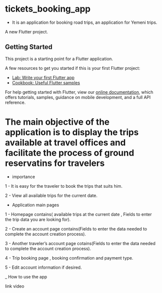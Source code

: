 # tickets_booking_app
- It is an application for booking road trips, an application for Yemeni trips.

A new Flutter project.

## Getting Started

This project is a starting point for a Flutter application.

A few resources to get you started if this is your first Flutter project:

- [Lab: Write your first Flutter app](https://flutter.dev/docs/get-started/codelab)
- [Cookbook: Useful Flutter samples](https://flutter.dev/docs/cookbook)

For help getting started with Flutter, view our
[online documentation](https://flutter.dev/docs), which offers tutorials,
samples, guidance on mobile development, and a full API reference.

# The main objective of the application is to display the trips available at travel offices and facilitate the process of ground reservatins for travelers

 - importance
 
 1 - It is easy for the traveler to book the trips that suits him.

 2 - View all available trips for the current date.



 - Application main pages
 
 1 - Homepage contains( available trips at the current date , Fields to enter the trip data you are looking for).

 2 - Create an account page contains(Fields to enter the data needed to complete the account creation process).

 3 - Another traveler’s account page cotains(Fields to enter the data needed to complete the account creation process).

 4 - Trip booking page , booking confirmation and payment type.

 5 - Edit account information if desired.

_ How to use the app

link video








